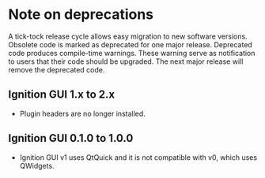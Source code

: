 # Note on deprecations
A tick-tock release cycle allows easy migration to new software versions.
Obsolete code is marked as deprecated for one major release.
Deprecated code produces compile-time warnings. These warning serve as
notification to users that their code should be upgraded. The next major
release will remove the deprecated code.

## Ignition GUI 1.x to 2.x

* Plugin headers are no longer installed.

## Ignition GUI 0.1.0 to 1.0.0

* Ignition GUI v1 uses QtQuick and it is not compatible with v0, which uses QWidgets.

